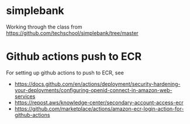 # simplebank

Working through the class from https://github.com/techschool/simplebank/tree/master

# Github actions push to ECR

For setting up github actions to push to ECR, see 

* https://docs.github.com/en/actions/deployment/security-hardening-your-deployments/configuring-openid-connect-in-amazon-web-services
* https://repost.aws/knowledge-center/secondary-account-access-ecr
* https://github.com/marketplace/actions/amazon-ecr-login-action-for-github-actions
